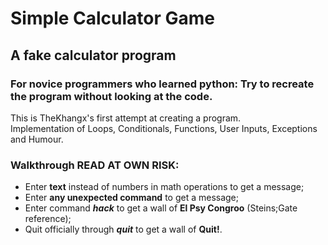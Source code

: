 # Simple Calculator Game
## A fake calculator program 
### For novice programmers who learned python: Try to recreate the program without looking at the code.
This is TheKhangx's first attempt at creating a program.  
Implementation of Loops, Conditionals, Functions, User Inputs, Exceptions and Humour.

### __Walkthrough READ AT OWN RISK:__
* Enter __text__ instead of numbers in math operations to get a message;
* Enter __any unexpected command__ to get a message;
* Enter command ___hack___ to get a wall of __El Psy Congroo__ (Steins;Gate reference);
* Quit officially through ___quit___ to get a wall of __Quit!__.


